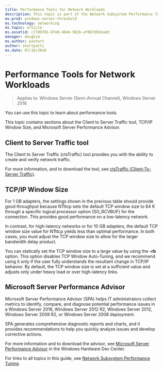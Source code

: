```yaml
---
title: Performance Tools for Network Workloads
description: This topic is part of the Network Subsystem Performance Tuning guide for Windows Server 2016.
ms.prod: windows-server-threshold
ms.technology: networking
ms.topic: article
ms.assetid: c7789781-87e8-464e-981b-af887d01badd
manager: dougkim
ms.author: pashort
author: shortpatti
ms.date: 07/16/2018
---
```


# Performance Tools for Network Workloads

>Applies to: Windows Server (Semi-Annual Channel), Windows Server 2016

You can use this topic to learn about performance tools.

This topic contains sections about the Client to Server Traffic tool, TCP/IP Window Size, and Microsoft Server Performance Advisor.

##  <a name="bkmk_tuning"></a> Client to Server Traffic tool

The Client to Server Traffic \(ctsTraffic\) tool provides you with the ability to create and verify network traffic.

For more information, and to download the tool, see [ctsTraffic (Client-To-Server Traffic)](https://github.com/Microsoft/ctsTraffic).
  
##  <a name="bkmk_size"></a> TCP/IP Window Size

For 1 GB adapters, the settings shown in the previous table should provide good throughput because NTttcp sets the default TCP window size to 64 K through a specific logical processor option \(SO_RCVBUF\) for the connection. This provides good performance on a low-latency network.  

In contrast, for high-latency networks or for 10 GB adapters, the default TCP window size value for NTttcp yields less than optimal performance. In both cases, you must adjust the TCP window size to allow for the larger bandwidth delay product.  

You can statically set the TCP window size to a large value by using the **-rb** option. This option disables TCP Window Auto-Tuning, and we recommend using it only if the user fully understands the resultant change in TCP/IP behavior. By default, the TCP window size is set at a sufficient value and adjusts only under heavy load or over high-latency links.  

##  <a name="bkmk_advisor"></a> Microsoft Server Performance Advisor

Microsoft Server Performance Advisor \(SPA\) helps IT administrators collect metrics to identify, compare, and diagnose potential performance issues in a Windows Server 2016, Windows Server 2012 R2, Windows Server 2012, Windows Server 2008 R2, or Windows Server 2008 deployment. 

SPA generates comprehensive diagnostic reports and charts, and it provides recommendations to help you quickly analyze issues and develop corrective actions.  
  
 For more information and to download the advisor, see [Microsoft Server Performance Advisor](https://msdn.microsoft.com/library/windows/hardware/dn481522.aspx) in the Windows Hardware Dev Center.

For links to all topics in this guide, see [Network Subsystem Performance Tuning](net-sub-performance-top.md).